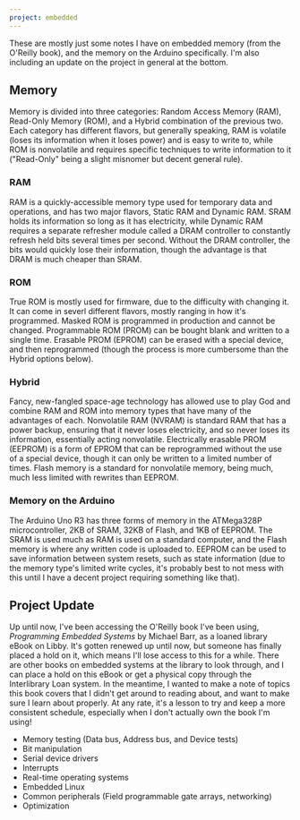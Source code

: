 ```yaml
---
project: embedded 
---
```


These are mostly just some notes I have on embedded memory (from the O'Reilly book), and the memory on the Arduino specifically. I'm also including an update on the project in general at the bottom.

## Memory

Memory is divided into three categories: Random Access Memory (RAM), Read-Only Memory (ROM), and a Hybrid combination of the previous two. Each category has different flavors, but generally speaking, RAM is volatile (loses its information when it loses power) and is easy to write to, while ROM is nonvolatile and requires specific techniques to write information to it ("Read-Only" being a slight misnomer but decent general rule).

### RAM

RAM is a quickly-accessible memory type used for temporary data and operations, and has two major flavors, Static RAM and Dynamic RAM. SRAM holds its information so long as it has electricity, while Dynamic RAM requires a separate refresher module called a DRAM controller to constantly refresh held bits several times per second. Without the DRAM controller, the bits would quickly lose their information, though the advantage is that DRAM is much cheaper than SRAM.

### ROM

True ROM is mostly used for firmware, due to the difficulty with changing it. It can come in severl different flavors, mostly ranging in how it's programmed. Masked ROM is programmed in production and cannot be changed. Programmable ROM (PROM) can be bought blank and written to a single time. Erasable PROM (EPROM) can be erased with a special device, and then reprogrammed (though the process is more cumbersome than the Hybrid options below).

### Hybrid

Fancy, new-fangled space-age technology has allowed use to play God and combine RAM and ROM into memory types that have many of the advantages of each. Nonvolatile RAM (NVRAM) is standard RAM that has a power backup, ensuring that it never loses electricity, and so never loses its information, essentially acting nonvolatile. Electrically erasable PROM (EEPROM) is a form of EPROM that can be reprogrammed without the use of a special device, though it can only be written to a limited number of times. Flash memory is a standard for nonvolatile memory, being much, much less limited with rewrites than EEPROM.

### Memory on the Arduino

The Arduino Uno R3 has three forms of memory in the ATMega328P microcontroller, 2KB of SRAM, 32KB of Flash, and 1KB of EEPROM. The SRAM is used much as RAM is used on a standard computer, and the Flash memory is where any written code is uploaded to. EEPROM can be used to save information between system resets, such as state information (due to the memory type's limited write cycles, it's probably best to not mess with this until I have a decent project requiring something like that).

## Project Update

Up until now, I've been accessing the O'Reilly book I've been using, *Programming Embedded Systems* by Michael Barr, as a loaned library eBook on Libby. It's gotten renewed up until now, but someone has finally placed a hold on it, which means I'll lose access to this for a while. There are other books on embedded systems at the library to look through, and I can place a hold on this eBook or get a physical copy through the Interlibrary Loan system. In the meantime, I wanted to make a note of topics this book covers that I didn't get around to reading about, and want to make sure I learn about properly. At any rate, it's a lesson to try and keep a more consistent schedule, especially when I don't actually own the book I'm using!

- Memory testing (Data bus, Address bus, and Device tests)
- Bit manipulation
- Serial device drivers
- Interrupts
- Real-time operating systems
- Embedded Linux
- Common peripherals (Field programmable gate arrays, networking)
- Optimization
